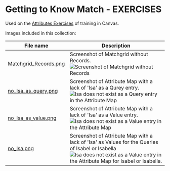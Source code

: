 # Getting to Know Match - EXERCISES

Used on the [Attributes Exercises](https://learning.internet2.edu/courses/96/pages/set-up-matchgrids?module_item_id=3167) of training in Canvas.

Images included in this collection:

| File name | Description |
| --- | --- |
| [Matchgrid_Records.png](https://github.internet2.edu/InCommon-Training/comanage-files/blob/master/match/exercises/3_attributes/Matchgrid_Records.png?raw=true) | Screenshot of Matchgrid without Records. <img src="https://github.internet2.edu/InCommon-Training/comanage-files/blob/master/match/exercises/3_attributes/Matchgrid_Records.png?raw=true" alt="Screenshot of Matchgrid without Records" title="Screenshot of Matchgrid without Records." /> |
| [no_Isa_as_query.png](https://github.internet2.edu/InCommon-Training/comanage-files/blob/master/match/exercises/3_attributes/no_Isa_as_query.png?raw=true) | Screenshot of Attribute Map with a lack of 'Isa' as a Qurey entry. <img src="https://github.internet2.edu/InCommon-Training/comanage-files/blob/master/match/exercises/3_attributes/no_Isa_as_query.png?raw=true" alt="Isa does not exist as a Query entry in the Attribute Map" title="Screenshot of Attribute Map with a lack of 'Isa' as a Qurey entry." /> |
| [no_Isa_as_value.png](https://github.internet2.edu/InCommon-Training/comanage-files/blob/master/match/exercises/3_attributes/no_Isa_as_value.png?raw=true) | Screenshot of Attribute Map with a lack of 'Isa' as a Value entry. <img src="https://github.internet2.edu/InCommon-Training/comanage-files/blob/master/match/exercises/3_attributes/no_Isa_as_value.png?raw=true" alt="Isa does not exist as a Value entry in the Attribute Map" title="Screenshot of Attribute Map with a lack of 'Isa' as a Value entry." /> |
| [no_Isa.png](https://github.internet2.edu/InCommon-Training/comanage-files/blob/master/match/exercises/3_attributes/no_Isa.png?raw=true) | Screenshot of Attribute Map with a lack of 'Isa' as Values for the Queries of Isabel or Isabella <img src="https://github.internet2.edu/InCommon-Training/comanage-files/blob/master/match/exercises/3_attributes/no_Isa.png?raw=true" alt="Isa does not exist as a Value entry in the Attribute Map for Isabel or Isabella." title="Screenshot of Attribute Map with a lack of 'Isa' as Values for the Queries of Isabel or Isabella." /> |